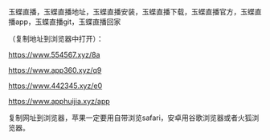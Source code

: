 玉蝶直播，玉蝶直播地址，玉蝶直播安装，玉蝶直播下载，玉蝶直播官方，玉蝶直播app，玉蝶直播git，玉蝶直播回家


（复制地址到浏览器中打开）：

https://www.554567.xyz/8a

https://www.app360.xyz/q9

https://www.442345.xyz/e0

https://www.apphuijia.xyz/app

复制网址到浏览器，苹果一定要用自带浏览safari，安卓用谷歌浏览器或者火狐浏览器。
